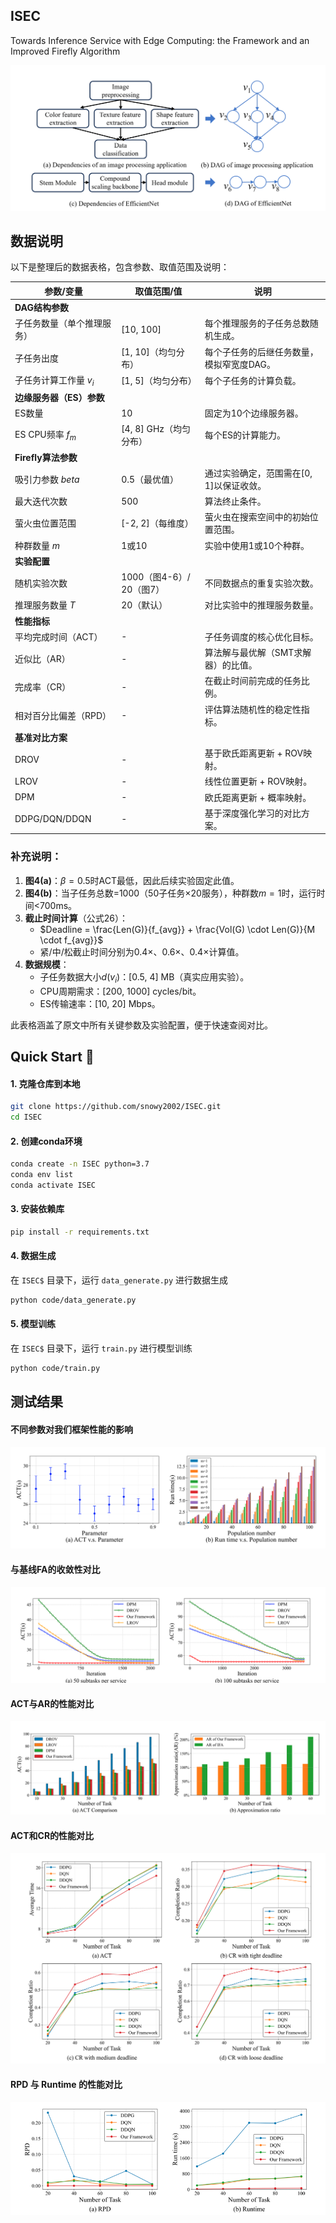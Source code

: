 ## ISEC
Towards Inference Service with Edge Computing: the Framework and an Improved Firefly Algorithm

![图片描述](images/image0.png)

## 数据说明
以下是整理后的数据表格，包含参数、取值范围及说明：

| **参数/变量**       | **取值范围/值**       | **说明**                                                                 |
|----------------------|-----------------------|-------------------------------------------------------------------------|
| **DAG结构参数**      |                       |                                                                         |
| 子任务数量（单个推理服务） | [10, 100]            | 每个推理服务的子任务总数随机生成。                                       |
| 子任务出度           | [1, 10]（均匀分布）   | 每个子任务的后继任务数量，模拟窄宽度DAG。                                |
| 子任务计算工作量 $v_i$ | [1, 5]（均匀分布）    | 每个子任务的计算负载。                                                   |
| **边缘服务器（ES）参数** |                       |                                                                         |
| ES数量               | 10                   | 固定为10个边缘服务器。                                                   |
| ES CPU频率 $f_m$   | [4, 8] GHz（均匀分布）| 每个ES的计算能力。                                                       |
| **Firefly算法参数**  |                       |                                                                         |
| 吸引力参数 $beta$ | 0.5（最优值）         | 通过实验确定，范围需在[0, 1]以保证收敛。                                 |
| 最大迭代次数         | 500                  | 算法终止条件。                                                           |
| 萤火虫位置范围       | [-2, 2]（每维度）     | 萤火虫在搜索空间中的初始位置范围。                                       |
| 种群数量 $m$       | 1或10                | 实验中使用1或10个种群。                                                  |
| **实验配置**         |                       |                                                                         |
| 随机实验次数         | 1000（图4-6）/ 20（图7） | 不同数据点的重复实验次数。                                               |
| 推理服务数量 $T$   | 20（默认）           | 对比实验中的推理服务数量。                                               |
| **性能指标**         |                       |                                                                         |
| 平均完成时间（ACT）  | -                    | 子任务调度的核心优化目标。                                               |
| 近似比（AR）         | -                    | 算法解与最优解（SMT求解器）的比值。                                      |
| 完成率（CR）         | -                    | 在截止时间前完成的任务比例。                                             |
| 相对百分比偏差（RPD）| -                    | 评估算法随机性的稳定性指标。                                             |
| **基准对比方案**     |                       |                                                                         |
| DROV                | -                    | 基于欧氏距离更新 + ROV映射。                                            |
| LROV                | -                    | 线性位置更新 + ROV映射。                                                |
| DPM                 | -                    | 欧氏距离更新 + 概率映射。                                               |
| DDPG/DQN/DDQN       | -                    | 基于深度强化学习的对比方案。                                             |

### 补充说明：
1. **图4(a)**：$\beta=0.5$时ACT最低，因此后续实验固定此值。  
2. **图4(b)**：当子任务总数=1000（50子任务×20服务），种群数$m=1$时，运行时间<700ms。  
3. **截止时间计算**（公式26）：  
   - $Deadline = \frac{Len(G)}{f_{avg}} + \frac{Vol(G) \cdot Len(G)}{M \cdot f_{avg}}$  
   - 紧/中/松截止时间分别为0.4×、0.6×、0.4×计算值。  
4. **数据规模**：  
   - 子任务数据大小$d(v_i)$：[0.5, 4] MB（真实应用实验）。  
   - CPU周期需求：[200, 1000] cycles/bit。  
   - ES传输速率：[10, 20] Mbps。  

此表格涵盖了原文中所有关键参数及实验配置，便于快速查阅对比。

## Quick Start 🚀  
#### 1. 克隆仓库到本地
```bash
git clone https://github.com/snowy2002/ISEC.git
cd ISEC
```

#### 2. 创建conda环境
```bash
conda create -n ISEC python=3.7
conda env list
conda activate ISEC
```
#### 3. 安装依赖库
```bash
pip install -r requirements.txt
```

#### 4. 数据生成
在 `ISEC$` 目录下，运行 `data_generate.py` 进行数据生成
```bash
python code/data_generate.py
```

#### 5. 模型训练
在 `ISEC$` 目录下，运行 `train.py` 进行模型训练
```bash
python code/train.py
```

## 测试结果
#### 不同参数对我们框架性能的影响
![image1](images/image1.png)

#### 与基线FA的收敛性对比 
![image2](images/image2.png)

#### ACT与AR的性能对比
![image3](images/image3.png)

#### ACT和CR的性能对比
![image4](images/image4.png)

#### RPD 与 Runtime 的性能对比
![image5](images/image5.png)